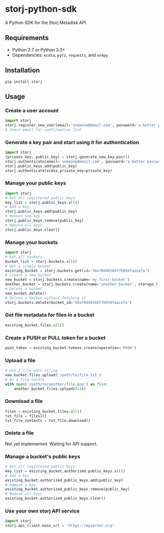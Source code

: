 storj-python-sdk
===================

A Python SDK for the Storj Metadisk API


Requirements
------------

- Python 2.7 or Python 3.3+
- Dependencies: `ecdsa`, `pytz`, `requests`, and `ws4py`


Installation
------------

`pip install storj`


Usage
-----

### Create a user account

```python
import storj
storj.register_new_user(email='someone@email.com', password='a better password than this')
# Check email for confirmation link
```

### Generate a key pair and start using it for authentication

```python
import storj
(private_key, public_key) = storj.generate_new_key_pair()
storj.authenticate(email='someone@email.com', password='a better password than this')
storj.public_keys.add(public_key)
storj.authenticate(ecdsa_private_key=private_key)
```

### Manage your public keys

```python
import storj
# Get all registered public keys
key_list = storj.public_keys.all()
# Add a key
storj.public_keys.add(public_key)
# Remove one key
storj.public_keys.remove(public_key)
# Remove all keys
storj.public_keys.clear()
```

### Manage your buckets

```python
import storj
# Get all buckets
bucket_list = storj.buckets.all()
# Get a single bucket
existing_bucket = storj.buckets.get(id='56ef0d4656bf7b950faace7a')
# Create a new bucket
new_bucket = storj.buckets.create(name='my first bucket')
another_bucket = storj.buckets.create(name='another bucket', storage_limit=300, transfer_limit=100)
# Delete a bucket
new_bucket.delete()
# Delete a bucket without fetching it
storj.buckets.delete(bucket_id='56ef0d4656bf7b950faace7a')
```

### Get file metadata for files in a bucket

```python
existing_bucket.files.all()
```

### Create a PUSH or PULL token for a bucket

```python
push_token = existing_bucket.tokens.create(operation='PUSH')
```

### Upload a file

```python
# Use a file path string
new_bucket.files.upload('/path/to/file.txt')
# Or a file handle
with open('/path/to/another/file.png') as file:
    another_bucket.files.upload(file)
```

### Download a file

```python
files = existing_bucket.files.all()
txt_file = files[0]
txt_file_contents = txt_file.download()
```

### Delete a file

Not yet implemented.  Waiting for API support.

### Manage a bucket's public keys

```python
# Get all registered public keys
key_list = existing_bucket.authorized_public_keys.all()
# Add a key
existing_bucket.authorized_public_keys.add(public_key)
# Remove a key
existing_bucket.authorized_public_keys.remove(public_key)
# Remove all keys
existing_bucket.authorized_public_keys.clear()
```

### Use your own storj API service

```python
import storj
storj.api_client.base_url = 'https://myserver.org'
```
